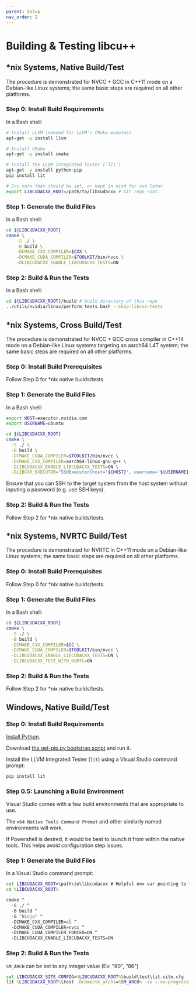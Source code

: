 ```yaml
---
parent: Setup
nav_order: 2
---
```


# Building & Testing libcu++

## *nix Systems, Native Build/Test

The procedure is demonstrated for NVCC + GCC in C++11 mode on a Debian-like
Linux systems; the same basic steps are required on all other platforms.

### Step 0: Install Build Requirements

In a Bash shell:

```bash
# Install LLVM (needed for LLVM's CMake modules)
apt-get -y install llvm

# Install CMake
apt-get -y install cmake

# Install the LLVM Integrated Tester (`lit`)
apt-get -y install python-pip
pip install lit

# Env vars that should be set, or kept in mind for use later
export LIBCUDACXX_ROOT=/path/to/libcudacxx # Git repo root.
```

### Step 1: Generate the Build Files

In a Bash shell:

```bash
cd ${LIBCUDACXX_ROOT}
cmake \
    -S ./ \
    -B build \
    -DCMAKE_CXX_COMPILER=$CXX \
    -DCMAKE_CUDA_COMPILER=$TOOLKIT/bin/nvcc \
    -DLIBCUDACXX_ENABLE_LIBCUDACXX_TESTS=ON
```

### Step 2: Build & Run the Tests

In a Bash shell:

```bash
cd ${LIBCUDACXX_ROOT}/build # build directory of this repo
../utils/nvidia/linux/perform_tests.bash --skip-libcxx-tests
```

## *nix Systems, Cross Build/Test

The procedure is demonstrated for NVCC + GCC cross compiler in C++14 mode on a
Debian-like Linux systems targeting an aarch64 L4T system; the same basic steps
are required on all other platforms.

### Step 0: Install Build Prerequisites

Follow Step 0 for \*nix native builds/tests.

### Step 1: Generate the Build Files

In a Bash shell:

```bash
export HOST=executor.nvidia.com
export USERNAME=ubuntu

cd ${LIBCUDACXX_ROOT}
cmake \
  -S ./ \
  -B build \
  -DCMAKE_CUDA_COMPILER=$TOOLKIT/bin/nvcc \
  -DCMAKE_CXX_COMPILER=aarch64-linux-gnu-g++ \
  -DLIBCUDACXX_ENABLE_LIBCUDACXX_TESTS=ON \
  -DLIBCXX_EXECUTOR="SSHExecutor(host='${HOST}', username='${USERNAME}')"
```

Ensure that you can SSH to the target system from the host system without
inputing a password (e.g. use SSH keys).

### Step 2: Build & Run the Tests

Follow Step 2 for \*nix native builds/tests.

## *nix Systems, NVRTC Build/Test

The procedure is demonstrated for NVRTC in C++11 mode on a Debian-like
Linux systems; the same basic steps are required on all other platforms.

### Step 0: Install Build Prerequisites

Follow Step 0 for \*nix native builds/tests.

### Step 1: Generate the Build Files

In a Bash shell:

```bash
cd ${LIBCUDACXX_ROOT}
cmake \
  -S ./ \
  -B build \
  -DCMAKE_CXX_COMPILER=$CC \
  -DCMAKE_CUDA_COMPILER=$TOOLKIT/bin/nvcc \
  -DLIBCUDACXX_ENABLE_LIBCUDACXX_TESTS=ON \
  -DLIBCUDACXX_TEST_WITH_NVRTC=ON
```

### Step 2: Build & Run the Tests

Follow Step 2 for \*nix native builds/tests.

## Windows, Native Build/Test

### Step 0: Install Build Requirements

[Install Python](https://www.python.org/downloads/windows).

Download [the get-pip.py bootstrap script](https://bootstrap.pypa.io/get-pip.py) and run it.

Install the LLVM Integrated Tester (`lit`) using a Visual Studio command prompt:

```bat
pip install lit
```

### Step 0.5: Launching a Build Environment

Visual Studio comes with a few build environments that are appropriate to use.

The `x64 Native Tools Command Prompt` and other similarly named environments will work.

If Powershell is desired, it would be best to launch it from within the native tools. This helps avoid configuration step issues.

### Step 1: Generate the Build Files

In a Visual Studio command prompt:

```bat
set LIBCUDACXX_ROOT=\path\to\libcudacxx # Helpful env var pointing to the git repo root.
cd %LIBCUDACXX_ROOT%

cmake ^
  -S ./ ^
  -B build ^
  -G "Ninja" ^
  -DCMAKE_CXX_COMPILER=cl ^
  -DCMAKE_CUDA_COMPILER=nvcc ^
  -DCMAKE_CUDA_COMPILER_FORCED=ON ^
  -DLIBCUDACXX_ENABLE_LIBCUDACXX_TESTS=ON
```

### Step 2: Build & Run the Tests

`SM_ARCH` can be set to any integer value (Ex: "80", "86")

```bat
set LIBCUDACXX_SITE_CONFIG=%LIBCUDACXX_ROOT%\build\test\lit.site.cfg
lit %LIBCUDACXX_ROOT%\test -Dcompute_archs=%SM_ARCH% -sv --no-progress-bar
```
